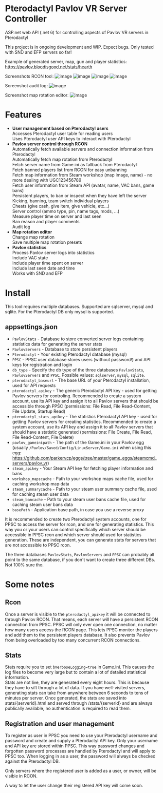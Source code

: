 # Pterodactyl Pavlov VR Server Controller

ASP.net web API (.net 6) for controlling aspects of Pavlov VR servers in Pterodactyl

This project is in ongoing development and WIP. Expect bugs. Only tested with SND and EFP servers so far!

Example of generated server, map, gun and player statistics: https://pavlov.bloodisgood.net/stats/hearth

Screenshots RCON tool:
![image](https://user-images.githubusercontent.com/51454971/207369321-296b2e9b-a175-494b-8c08-c0a0aef2a85c.png)
![image](https://user-images.githubusercontent.com/51454971/207370777-2a82d388-e559-4b3f-bd51-60cf268e6f56.png)
![image](https://user-images.githubusercontent.com/51454971/207370942-1db451c3-c9ba-4c65-ac33-eb622347433b.png)
![image](https://user-images.githubusercontent.com/51454971/207371400-bacc1678-c265-49dc-93d8-a50d97a7dacb.png)

Screenshot audit log:
![image](https://user-images.githubusercontent.com/51454971/207370120-c13f4af1-d1eb-46b7-92ea-b19e116fe4a7.png)

Screenshot map rotation editor:
![image](https://user-images.githubusercontent.com/51454971/207660927-0e74fd44-1b97-4d81-91ed-545c0cf7bfea.png)

# Features

- **User management based on Pterodactyl users**  
  Accesses Pterodactyl user table for reading users    
  Uses Pterodactyl user API keys to interact with Pterodactyl    
- **Pavlov server control through RCON**  
  Automatically fetch available servers and connection information from Pterodactyl    
  Automatically fetch map rotation from Pterodactyl  
  Fetch server name from Game.ini as fallback from Pterodactyl  
  Fetch banned players list from RCON for easy unbanning  
  Fetch map information from Steam workshop (map image, name) - no more dealing with UGC123456789  
  Fetch user information from Steam API (avatar, name, VAC bans, game bans)  
  Persistent players, to ban or inspect when they have left the server  
  Kicking, banning, team switch individual players  
  Cheats (give cash, give item, give vehicle, etc...)  
  Server control (ammo type, pin, name tags, mods, ...)  
  Measure player time on server and last seen  
  Ban reason and player comments  
  Audit log
- **Map rotation editor**  
  Change map rotation  
  Save multiple map rotation presets
- **Pavlov statistics**  
  Process Pavlov server logs into statistics  
  Include VAC state  
  Include player time spent on server  
  Include last seen date and time  
  Works with SND and EFP
  
# Install

This tool requires multiple databases. Supported are sqlserver, mysql and sqlite. For the Pterodactyl DB only mysql is supported.

## appsettings.json
- `PavlovStats` - Database to store converted server logs containing statistics data for generating the server stats
- `PavlovServers` - Database to store persistent players
- `Pterodactyl` - Your existing Pterodactyl database (mysql)
- `PPSC` - PPSC user database stores users (without password!) and API keys for registration and login
- `db_type` - Specify the db type of the three databases `PavlovStats`, `PavlovServers` and `PPSC`. Possible values: `sqlserver`, `mysql`, `sqlite`.
- `pterodactyl_baseurl` - The base URL of your Pterodactyl installation, used for API requests
- `pterodactyl_apikey` - The generic Pterodactyl API key - used for getting Pavlov servers for controling. Recommended to create a system account, use its API key and assign it to all Pavlov servers that should be accessible through PPSC (permissions: File Read, File Read-Content, File Update, Startup Read)
- `pterodactyl_stats_apikey` - The statistics Pterodactyl API key - used for getting Pavlov servers for creating statistics. Recommended to create a system account, use its API key and assign it to all Pavlov servers that should have a statistic generated (permissions: File Create, File Read, File Read-Content, File Delete)
- `pavlov_gameinipath` - The path of the Game.ini in your Pavlov egg (usually `/Pavlov/Saved/Config/LinuxServer/Game.ini` when using this egg: https://github.com/parkervcp/eggs/tree/master/game_eggs/steamcmd_servers/pavlov_vr)
- `steam_apikey` - Your Steam API key for fetching player information and bans
- `workshop_mapscache` - Path to your workshop maps cache file, used for caching workshop map data
- `steam_summarycache` - Path to your steam user summary cache file, used for caching steam user data
- `steam_bancache` - Path to your steam user bans cache file, used for caching steam user bans data
- `basePath` - Application base path, in case you use a reverse proxy

It is recommended to create two Pterodactyl system accounts, one for PPSC to access the server for rcon, and one for generating statistics. This way you or your users can control specifically which server should be accessible in PPSC rcon and which server should used for statistics generation. These are independent, you can generate stats for servers that are not accessible to PPSC rcon.

The three databases `PavlovStats`, `PavlovServers` and `PPSC` can probably all point to the same database, if you don't want to create three different DBs. Not 100% sure tho.

# Some notes

## Rcon
Once a server is visible to the `pterodactyl_apikey` it will be connected to through Pavlov RCON. That means, each server will have a persistent RCON connection from PPSC. PPSC will only ever open one connection, no matter how many users access the RCON page. This lets PPSC monitor the players and add them to the persistent players database. It also prevents Pavlov from being overloaded by too many concurrent RCON connections.

## Stats
Stats require you to set `bVerboseLogging=true` in Game.ini. This causes the log files to become very large but to contain a lot of detailed statistical information.  
Stats are not live, they are generated every eight hours. This is because they have to sift through a lot of data. If you have well-visited servers, generating stats can take from anywhere between 6 seconds to tens of minutes per server. Once generated, the stats are saved into stats/{serverid}.html and served through /stats/{serverid} and are always publically available, no authentication is required to read them.

## Registration and user management
To register as user in PPSC you need to use your Pterodactyl username and password and create and supply a Pterodactyl API key. Only your username and API key are stored within PPSC. This way password changes and forgotten password processes are handled by Pterodactyl and will apply to PPSC too. When logging in as a user, the password will always be checked against the Pterodactyl DB.

Only servers where the registered user is added as a user, or owner, will be visible in RCON.

A way to let the user change their registered API key will come soon.
